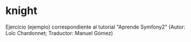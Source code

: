 # knight
Ejercicio (ejemplo) correspondiente al tutorial "Aprende Symfony2"  (Autor: Loïc Chardonnet; Traductor: Manuel Gómez)
